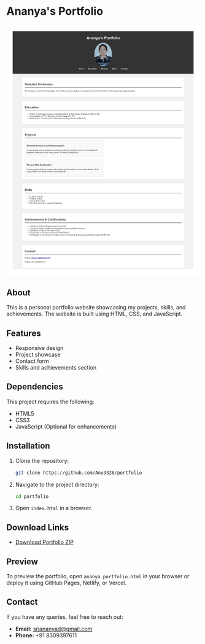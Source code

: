 # Ananya's Portfolio

![Portfolio Preview](portfolio_img.jpg)

## About
This is a personal portfolio website showcasing my projects, skills, and achievements. The website is built using HTML, CSS, and JavaScript.

## Features
- Responsive design
- Project showcase
- Contact form
- Skills and achievements section

## Dependencies
This project requires the following:
- HTML5
- CSS3
- JavaScript (Optional for enhancements)

## Installation
1. Clone the repository:
   ```sh
   git clone https://github.com/Anu3328/portfolio
   ```
2. Navigate to the project directory:
   ```sh
   cd portfolio
   ```
3. Open `index.html` in a browser.

## Download Links
- [Download Portfolio ZIP](https://github.com/yourusername/portfolio/archive/refs/heads/main.zip)

## Preview
To preview the portfolio, open `ananya portfolio.html` in your browser or deploy it using GitHub Pages, Netlify, or Vercel.

## Contact
If you have any queries, feel free to reach out:
- **Email:** [sriananyad@gmail.com](mailto:sriananyad@gmail.com)
- **Phone:** +91 8309397611

